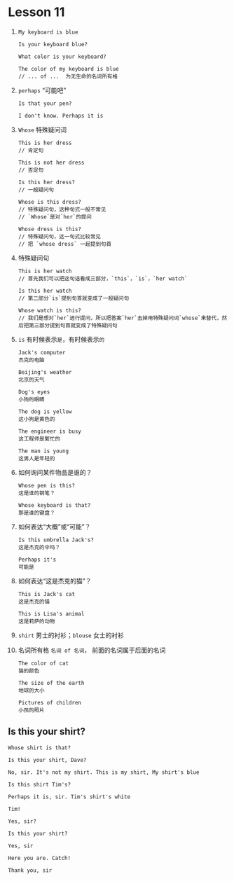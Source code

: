 # Lesson 11

1. ```
   My keyboard is blue

   Is your keyboard blue?

   What color is your keyboard?

   The color of my keyboard is blue
   // ... of ...  为无生命的名词所有格
   ```

2. `perhaps` “可能吧”

   ```
   Is that your pen?

   I don't know. Perhaps it is
   ```

3. `Whose` 特殊疑问词

   ```
   This is her dress
   // 肯定句

   This is not her dress
   // 否定句

   Is this her dress?
   // 一般疑问句

   Whose is this dress?
   // 特殊疑问句，这种句式一般不常见
   // `Whose`是对`her`的提问

   Whose dress is this?
   // 特殊疑问句，这一句式比较常见
   // 把 `whose dress` 一起提到句首
   ```

4. 特殊疑问句

   ```
   This is her watch
   // 首先我们可以把这句话看成三部分，`this`，`is`，`her watch`

   Is this her watch
   // 第二部分`is`提到句首就变成了一般疑问句

   Whose watch is this?
   // 我们是想对`her`进行提问，所以把答案`her`去掉用特殊疑问词`whose`来替代，然后把第三部分提到句首就变成了特殊疑问句
   ```

5. `is` 有时候表示`是`，有时候表示`的`

   ```
   Jack's computer
   杰克的电脑

   Beijing's weather
   北京的天气

   Dog's eyes
   小狗的眼睛

   The dog is yellow
   这小狗是黄色的

   The engineer is busy
   这工程师是繁忙的

   The man is young
   这男人是年轻的
   ```

6. 如何询问某件物品是谁的？

   ```
   Whose pen is this?
   这是谁的钢笔？

   Whose keyboard is that?
   那是谁的键盘？
   ```

7. 如何表达“大概”或“可能”？

   ```
   Is this umbrella Jack's?
   这是杰克的伞吗？

   Perhaps it's
   可能是
   ```

8. 如何表达“这是杰克的猫”？

   ```
   This is Jack's cat
   这是杰克的猫

   This is Lisa's animal
   这是莉萨的动物
   ```

9. `shirt` 男士的衬衫；`blouse` 女士的衬衫

10. 名词所有格 `名词 of 名词`， 前面的名词属于后面的名词

    ```
    The color of cat
    猫的颜色

    The size of the earth
    地球的大小

    Pictures of children
    小孩的照片
    ```

## Is this your shirt?

```
Whose shirt is that?

Is this your shirt, Dave?

No, sir. It's not my shirt. This is my shirt, My shirt's blue

Is this shirt Tim's?

Perhaps it is, sir. Tim's shirt's white

Tim!

Yes, sir?

Is this your shirt?

Yes, sir

Here you are. Catch!

Thank you, sir
```
